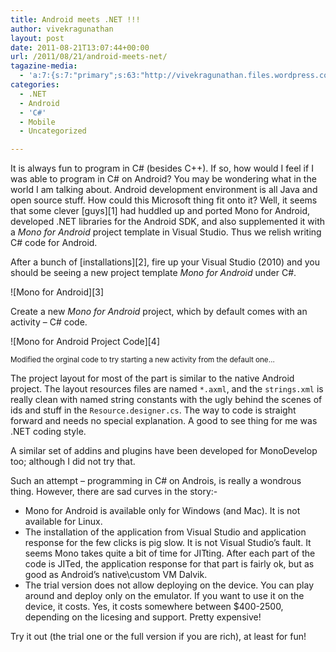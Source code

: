 ```yaml
---
title: Android meets .NET !!!
author: vivekragunathan
layout: post
date: 2011-08-21T13:07:44+00:00
url: /2011/08/21/android-meets-net/
tagazine-media:
  - 'a:7:{s:7:"primary";s:63:"http://vivekragunathan.files.wordpress.com/2011/08/activity.gif";s:6:"images";a:2:{s:67:"http://vivekragunathan.files.wordpress.com/2011/08/mono4android.gif";a:6:{s:8:"file_url";s:67:"http://vivekragunathan.files.wordpress.com/2011/08/mono4android.gif";s:5:"width";s:3:"955";s:6:"height";s:3:"660";s:4:"type";s:5:"image";s:4:"area";s:6:"630300";s:9:"file_path";s:0:"";}s:63:"http://vivekragunathan.files.wordpress.com/2011/08/activity.gif";a:6:{s:8:"file_url";s:63:"http://vivekragunathan.files.wordpress.com/2011/08/activity.gif";s:5:"width";s:4:"1680";s:6:"height";s:4:"1010";s:4:"type";s:5:"image";s:4:"area";s:7:"1696800";s:9:"file_path";s:0:"";}}s:6:"videos";a:0:{}s:11:"image_count";s:1:"2";s:6:"author";s:8:"16968609";s:7:"blog_id";s:8:"16420864";s:9:"mod_stamp";s:19:"2011-08-21 13:07:44";}'
categories:
  - .NET
  - Android
  - 'C#'
  - Mobile
  - Uncategorized

---
```

It is always fun to program in C# (besides C++). If so, how would I feel if I was able to program in C# on Android? You may be wondering what in the world I am talking about. Android development environment is all Java and open source stuff. How could this Microsoft thing fit onto it? Well, it seems that some clever [guys][1] had huddled up and ported Mono for Android, developed .NET libraries for the Android SDK, and also supplemented it with a _Mono for Android_ project template in Visual Studio. Thus we relish writing C# code for Android.

After a bunch of [installations][2], fire up your Visual Studio (2010) and you should be seeing a new project template _Mono for Android_ under C#.

![Mono for Android][3]

Create a new _Mono for Android_ project, which by default comes with an activity – C# code.

![Mono for Android Project Code][4]

<small>Modified the orginal code to try starting a new activity from the default one… </small>

The project layout for most of the part is similar to the native Android project. The layout resources files are named `*.axml`, and the `strings.xml` is really clean with named string constants with the ugly behind the scenes of ids and stuff in the `Resource.designer.cs`. The way to code is straight forward and needs no special explanation. A good to see thing for me was .NET coding style.

A similar set of addins and plugins have been developed for MonoDevelop too; although I did not try that.

Such an attempt &#8211; programming in C# on Androis, is really a wondrous thing. However, there are sad curves in the story:-

  * Mono for Android is available only for Windows (and Mac). It is not available for Linux.
  * The installation of the application from Visual Studio and application response for the few clicks is pig slow. It is not Visual Studio’s fault. It seems Mono takes quite a bit of time for JITting. After each part of the code is JITed, the application response for that part is fairly ok, but as good as Android’s native\custom VM Dalvik.
  * The trial version does not allow deploying on the device. You can play around and deploy only on the emulator. If you want to use it on the device, it costs. Yes, it costs somewhere between $400-2500, depending on the licesing and support. Pretty expensive!

Try it out (the trial one or the full version if you are rich), at least for fun!

[^1]: http://www.xamarin.com/
[^2]: http://android.xamarin.com/Installation/Visual_Studio
[^3]: images//2011/08/mono4android.gif?w=1320
[^4]: images//2011/08/activity.gif?w=1294